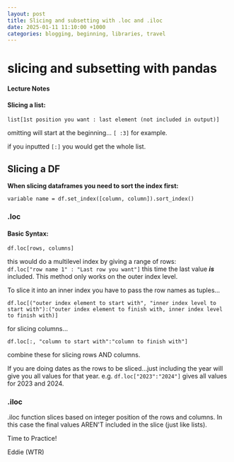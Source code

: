 ```yaml
---
layout: post
title: Slicing and subsetting with .loc and .iloc		
date: 2025-01-11 11:10:00 +1000
categories: blogging, beginning, libraries, travel
---
```



# slicing and subsetting with pandas  
  
  
#### **Lecture Notes**

#### Slicing a list:  

```list[1st position you want : last element (not included in output)]```
  
omitting will start at the beginning... ```[ :3]``` for example.  
  
if you inputted ```[:]``` you would get the whole list. 

## Slicing a DF

**When slicing dataframes you need to sort the index first:**  
  
```variable name = df.set_index([column, column]).sort_index()```




### **.loc**

#### Basic Syntax: 

```df.loc[rows, columns]```  

this would do a multilevel index by giving a range of rows:  
```df.loc["row name 1" : "Last row you want"]``` this time the last value ***is*** included. This method only works on the outer index level. 

To slice it into an inner index you have to pass the row names as tuples...

```
df.loc[("outer index element to start with", "inner index level to start with"):("outer index element to finish with, inner index level to finish with)]
```

for slicing columns...

```df.loc[:, "column to start with":"column to finish with"]```  


combine these for slicing rows AND columns.  
  
If you are doing dates as the rows to be sliced...just including the year will give you all values for that year. e.g. ```df.loc["2023":"2024"]``` gives all values for 2023 and 2024.  


### **.iloc**

.iloc function slices based on integer position of the rows and columns. In this case the final values AREN'T included in the slice (just like lists). 

Time to Practice! 

Eddie (WTR)









